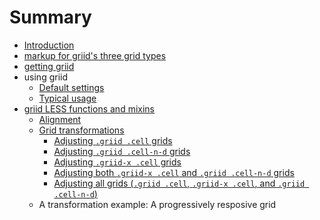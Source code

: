 # Summary

* [Introduction](README.md)
* [markup for griid's three grid types](markup_for_griids_three_grid_types.md)
* [getting griid](getting_griid.md)
* using griid
   * [Default settings](using_grid/griid_default_settings.md)
   * [Typical usage](using_griid/typical_usage.md)
* [griid LESS functions and mixins](griid_less_functions_and_mixins.md)
   * [Alignment](griid_less_functions_and_mixins/alignment.md)
   * [Grid transformations](griid_less_functions_and_mixins/grid_transformations.md)
       * [Adjusting `.griid .cell` grids](griid_less_functions_and_mixins/grid_transformations/adjusting_griid_cell_grids.md)
       * [Adjusting `.griid .cell-n-d` grids](griid_less_functions_and_mixins/grid_transformations/adjusting_griid_cell-_n-d_grids.md)
       * [Adjusting `.griid-x .cell` grids](griid_less_functions_and_mixins/grid_transformations/adjusting_griid-x_cell_grids.md)
       * [Adjusting both `.griid-x .cell` and `.griid .cell-n-d` grids](griid_less_functions_and_mixins/grid_transformations/adjusting_both_griid-x_cell_and_griid_cell-n-d.md)
       * [Adjusting all grids (`.griid .cell`, `.griid-x .cell`, and `.griid .cell-n-d`)](griid_less_functions_and_mixins/grid_transformations/adjusting_all_grids.md)
   * A transformation example: A progressively resposive grid

